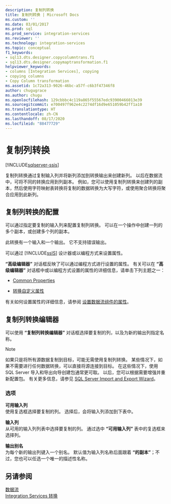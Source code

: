 ```yaml
---
description: 复制列转换
title: 复制列转换 | Microsoft Docs
ms.custom: ''
ms.date: 03/01/2017
ms.prod: sql
ms.prod_service: integration-services
ms.reviewer: ''
ms.technology: integration-services
ms.topic: conceptual
f1_keywords:
- sql13.dts.designer.copycolumntrans.f1
- sql13.dts.designer.copymaptransformation.f1
helpviewer_keywords:
- columns [Integration Services], copying
- copying columns
- Copy Column transformation
ms.assetid: 1c72a313-9026-46bc-a57f-c6b3f47346f8
author: chugugrace
ms.author: chugu
ms.openlocfilehash: 129cbbbc4c119a865f55567edc93900466013e39
ms.sourcegitcommit: e700497f962e4c2274df16d9e651059b42ff1a10
ms.translationtype: HT
ms.contentlocale: zh-CN
ms.lasthandoff: 08/17/2020
ms.locfileid: "88477729"
---
```

# <a name="copy-column-transformation"></a>复制列转换

[!INCLUDE[sqlserver-ssis](../../../includes/applies-to-version/sqlserver-ssis.md)]


  复制列转换通过复制输入列并将新列添加到转换输出来创建新列。 以后在数据流中，可将不同的转换应用到列副本。 例如，您可以使用复制列转换来创建列的副本，然后使用字符映射表转换将复制的数据转换为大写字符，或使用聚合转换将聚合应用到此新列。  
  
## <a name="configuration-of-the-copy-column-transformation"></a>复制列转换的配置  
 可以通过指定要复制的输入列来配置复制列转换。 可以在一个操作中创建一列的多个副本，或创建多个列的副本。  
  
 此转换有一个输入和一个输出。 它不支持错误输出。  
  
 可以通过 [!INCLUDE[ssIS](../../../includes/ssis-md.md)] 设计器或以编程方式来设置属性。  
  
 **“高级编辑器”** 对话框反映了可以通过编程方式进行设置的属性。 有关可以在 **“高级编辑器”** 对话框中或以编程方式设置的属性的详细信息，请单击下列主题之一：  
  
-   [Common Properties](https://msdn.microsoft.com/library/51973502-5cc6-4125-9fce-e60fa1b7b796)  
  
-   [转换自定义属性](../../../integration-services/data-flow/transformations/transformation-custom-properties.md)  
  
 有关如何设置属性的详细信息，请参阅 [设置数据流组件的属性](../../../integration-services/data-flow/set-the-properties-of-a-data-flow-component.md)。  
  
## <a name="copy-column-transformation-editor"></a>复制列转换编辑器
  可以使用 **“复制列转换编辑器”** 对话框选择要复制的列，以及为新的输出列指定名称。  
  
> [!NOTE]  
>  如果只是将所有源数据复制到目标，可能无需使用复制列转换。 某些情况下，如果不需要进行任何数据转换，可以直接将源连接到目标。 在这些情况下，使用 SQL Server 导入和导出向导创建包通常更可取。 以后，您可以根据需要增强并重新配置包。 有关更多信息，请参见 [SQL Server Import and Export Wizard](~/integration-services/import-export-data/welcome-to-sql-server-import-and-export-wizard.md)。  
  
### <a name="options"></a>选项  
 **可用输入列**  
 使用复选框选择要复制的列。 选择后，会将输入列添加到下表中。  
  
 **输入列**  
 从可用的输入列列表中选择要复制的列。 通过选中 **“可用输入列”** 表中的复选框来选择列。  
  
 **输出别名**  
 为每个新的输出列键入一个别名。 默认值为输入列名称后面跟着 **“的副本”**；不过，您也可以任选一个唯一的描述性名称。  
  
## <a name="see-also"></a>另请参阅  
 [数据流](../../../integration-services/data-flow/data-flow.md)   
 [Integration Services 转换](../../../integration-services/data-flow/transformations/integration-services-transformations.md)  
  
  
